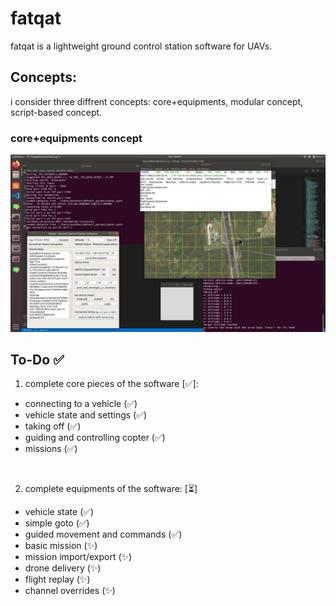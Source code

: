 # fatqat
fatqat is a lightweight ground control station software for UAVs.

## Concepts:
i consider three diffrent concepts: core+equipments, modular concept, script-based concept.

### core+equipments concept
![core+equipments screenshot](Images/coreplusequipments.png)

## To-Do ✅
1. complete core pieces of the software [✅]:
- connecting to a vehicle (✅)
- vehicle state and settings (✅) 
- taking off (✅)
- guiding and controlling copter (✅)
- missions (✅)

<br>

2. complete equipments of the software: [⏳]
- vehicle state (✅)
- simple goto (✅)
- guided movement and commands (✅)
- basic mission (✨)
- mission import/export (✨)
- drone delivery (✨)
- flight replay (✨)
- channel overrides (✨)
